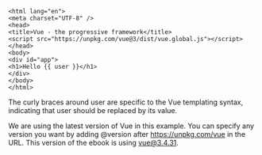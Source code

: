 
```
<html lang="en">
<meta charset="UTF-8" />
<head>
<title>Vue - the progressive framework</title>
<script src="https://unpkg.com/vue@3/dist/vue.global.js"></script>
</head>
<body>
<div id="app">
<h1>Hello {{ user }}</h1>
</div>
</body>
</html>
```

The curly braces around user are specific to the Vue templating syntax, indicating that user should be replaced by its value.

We are using the latest version of Vue in this example. You can specify any version
you want by adding @version after https://unpkg.com/vue in the URL. This version
of the ebook is using vue@3.4.31.

